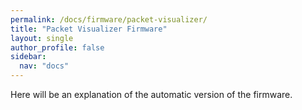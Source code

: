 ```yaml
---
permalink: /docs/firmware/packet-visualizer/
title: "Packet Visualizer Firmware"
layout: single
author_profile: false
sidebar:
  nav: "docs"
---
```

Here will be an explanation of the automatic version of the firmware.